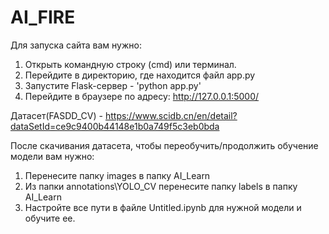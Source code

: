 # AI_FIRE

Для запуска сайта вам нужно:
1) Открыть командную строку (cmd) или терминал.
2) Перейдите в директорию, где находится файл app.py
3) Запустите Flask-сервер - 'python app.py'
4) Перейдите в браузере по адресу: http://127.0.0.1:5000/

Датасет(FASDD_CV) - https://www.scidb.cn/en/detail?dataSetId=ce9c9400b44148e1b0a749f5c3eb0bda

После скачивания датасета, чтобы переобучить/продолжить обучение модели вам нужно:
1) Перенесите папку images в папку AI_Learn
2) Из папки annotations\YOLO_CV перенесите папку labels в папку AI_Learn 
3) Настройте все пути в файле Untitled.ipynb для нужной модели и обучите ее.
